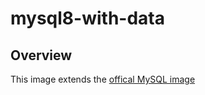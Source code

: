 # mysql8-with-data

## Overview

This image extends the [offical MySQL image](https://registry.hub.docker.com/_/mysql/)
